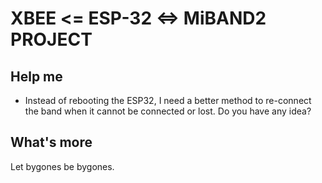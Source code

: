 # XBEE <= ESP-32 <=> MiBAND2 PROJECT
## Help me
* Instead of rebooting the ESP32, I need a better method to re-connect the band when it cannot be connected or lost. Do you have any idea?

## What's more
Let bygones be bygones.